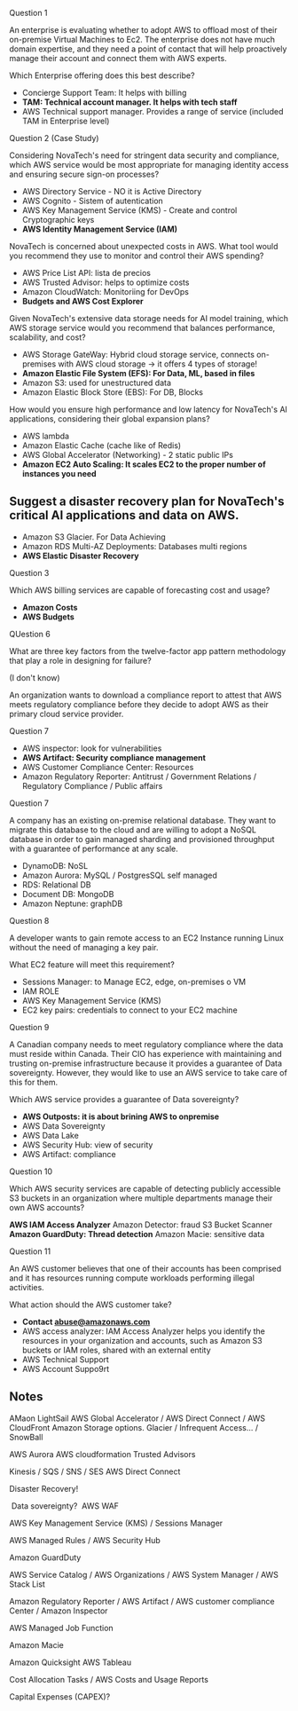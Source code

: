 Question 1

An enterprise is evaluating whether to adopt AWS to offload most of their on-premise Virtual Machines to Ec2. The enterprise does not have much domain expertise, and they need a point of contact that will help proactively manage their account and connect them with AWS experts.

Which Enterprise offering does this best describe?

- Concierge Support Team: It helps with billing
- **TAM: Technical account manager. It helps with tech staff**
- AWS Technical support manager. Provides a range of service (included TAM in Enterprise level)

Question 2 (Case Study)

Considering NovaTech's need for stringent data security and compliance, which AWS service would be most appropriate for managing identity access and ensuring secure sign-on processes?

- AWS Directory Service - NO it is Active Directory
- AWS Cognito - Sistem of autentication
- AWS Key Management Service (KMS) - Create and control Cryptographic keys
- **AWS Identity Management Service (IAM)**

NovaTech is concerned about unexpected costs in AWS. What tool would you recommend they use to monitor and control their AWS spending?

- AWS Price List API: lista de precios 
- AWS Trusted Advisor: helps to optimize costs
- Amazon CloudWatch: Monitoriing for DevOps
- **Budgets and AWS Cost Explorer**

Given NovaTech's extensive data storage needs for AI model training, which AWS storage service would you recommend that balances performance, scalability, and cost?

- AWS Storage GateWay: Hybrid cloud storage service, connects on-premises with AWS cloud storage -> it offers 4 types of storage!
- **Amazon Elastic File System (EFS): For Data, ML, based in files**
- Amazon S3: used for unestructured data
- Amazon Elastic Block Store (EBS): For DB, Blocks

How would you ensure high performance and low latency for NovaTech's AI applications, considering their global expansion plans?

- AWS lambda
- Amazon Elastic Cache (cache like of Redis)
- AWS Global Accelerator (Networking) - 2 static public IPs
- **Amazon EC2 Auto Scaling: It scales EC2 to the proper number of instances you need**

Suggest a disaster recovery plan for NovaTech's critical AI applications and data on AWS.
- 
- Amazon S3 Glacier. For Data Achieving
- Amazon RDS Multi-AZ Deployments:  Databases multi regions
- **AWS Elastic Disaster Recovery**


Question 3

Which AWS billing services are capable of forecasting cost and usage?

 -  **Amazon Costs**
 - **AWS Budgets**

QUestion 6

What are three key factors from the twelve-factor app pattern methodology that play a role in designing for failure? 

(I don't know)

An organization wants to download a compliance report to attest that AWS meets regulatory compliance before they decide to adopt AWS as their primary cloud service provider.

Question 7 


- AWS inspector: look for vulnerabilities
- **AWS Artifact: Security compliance management**
- AWS Customer Compliance Center: Resources
- Amazon Regulatory Reporter: Antitrust / Government Relations / Regulatory Compliance / Public affairs

Question 7 

A company has an existing on-premise relational database. They want to migrate this database to the cloud and are willing to adopt a NoSQL database in order to gain managed sharding and provisioned throughput with a guarantee of performance at any scale.

- DynamoDB: NoSL
- Amazon Aurora: MySQL / PostgresSQL self managed
- RDS: Relational DB
- Document DB: MongoDB
- Amazon Neptune: graphDB

Question 8

A developer wants to gain remote access to an EC2 Instance running Linux without the need of managing a key pair.

What EC2 feature will meet this requirement?

- Sessions Manager: to Manage EC2, edge, on-premises o VM
- IAM ROLE
- AWS Key Management Service (KMS)
- EC2 key pairs: credentials to connect to your EC2 machine

Question 9

A Canadian company needs to meet regulatory compliance where the data must reside within Canada. Their CIO has experience with maintaining and trusting on-premise infrastructure because it provides a guarantee of Data sovereignty. However, they would like to use an AWS service to take care of this for them.

Which AWS service provides a guarantee of Data sovereignty?

- **AWS Outposts: it is about brining AWS to onpremise**
- AWS Data Sovereignty
- AWS Data Lake
- AWS Security Hub: view of security
- AWS Artifact: compliance

Question 10

Which AWS security services are capable of detecting publicly accessible S3 buckets in an organization where multiple departments manage their own AWS accounts?

**AWS IAM Access Analyzer**
Amazon Detector: fraud
S3 Bucket Scanner
**Amazon GuardDuty: Thread detection**
Amazon Macie: sensitive data

Question 11

An AWS customer believes that one of their accounts has been comprised and it has resources running compute workloads performing illegal activities.

What action should the AWS customer take?

- **Contact [abuse@amazonaws.com](mailto:abuse@amazonaws.com)**
- AWS access analyzer: IAM Access Analyzer helps you identify the resources in your organization and accounts, such as Amazon S3 buckets or IAM roles, shared with an external entity
- AWS Technical Support
- AWS Account Suppo9rt




## Notes

AMaon LightSail
AWS Global Accelerator / AWS Direct Connect / AWS CloudFront
Amazon Storage options. Glacier / Infrequent Access... / SnowBall

AWS Aurora
AWS cloudformation
Trusted Advisors

Kinesis / SQS / SNS / SES 
AWS Direct Connect

Disaster Recovery! 

 Data sovereignty?
 AWS WAF

AWS Key Management Service (KMS) / Sessions Manager

AWS Managed Rules / AWS Security Hub

Amazon GuardDuty

AWS Service Catalog / AWS Organizations / AWS System Manager / AWS Stack List

Amazon Regulatory Reporter / AWS Artifact / AWS customer compliance Center / Amazon Inspector

AWS Managed Job Function

Amazon Macie

Amazon Quicksight
AWS Tableau

Cost Allocation Tasks / AWS Costs and Usage Reports

Capital Expenses (CAPEX)?